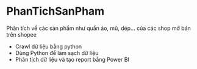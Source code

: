 # PhanTichSanPham
Phân tích về các sản phẩm như quần áo, mũ, dép... của các shop mở bán trên shopee
- Crawl dữ liệu bằng python
- Dùng Python để làm sạch dữ liệu
- Phân tích dữ liệu và tạo report bằng Power BI
